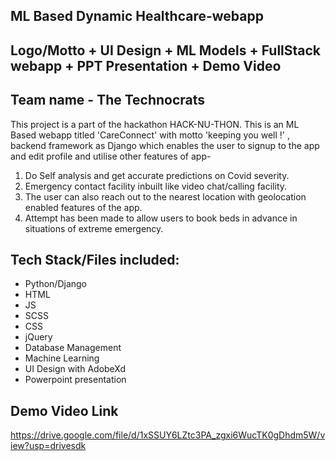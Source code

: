 ## ML Based Dynamic Healthcare-webapp
## Logo/Motto + UI Design + ML Models + FullStack webapp + PPT Presentation + Demo Video
## Team name - The Technocrats
This project is a part of the hackathon HACK-NU-THON. This is an ML Based webapp titled 'CareConnect' with motto 'keeping you well !' , backend framework as Django which enables the user to signup to the app and edit profile and utilise other features of app-
1. Do Self analysis and get accurate predictions on Covid severity.
2. Emergency contact facility inbuilt like video chat/calling facility.
3. The user can also reach out to the nearest location with geolocation enabled features of the app.
4. Attempt has been made to allow users to book beds in advance in situations of extreme emergency.

## Tech Stack/Files included:
- Python/Django
- HTML
- JS
- SCSS
- CSS
- jQuery
- Database Management
- Machine Learning
- UI Design with AdobeXd
- Powerpoint presentation

## Demo Video Link
https://drive.google.com/file/d/1xSSUY6LZtc3PA_zgxi6WucTK0gDhdm5W/view?usp=drivesdk






